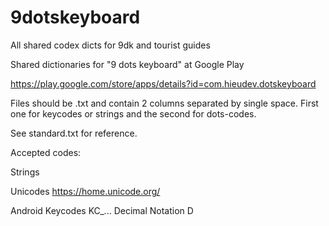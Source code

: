 # 9dotskeyboard
All shared codex dicts for 9dk and tourist guides

Shared dictionaries for "9 dots keyboard" at Google Play

https://play.google.com/store/apps/details?id=com.hieudev.dotskeyboard

Files should be .txt and contain 2 columns separated by single space. First one for keycodes or strings and the second for dots-codes.

See standard.txt for reference.



Accepted codes:

Strings 

Unicodes https://home.unicode.org/


Android Keycodes KC_...
Decimal Notation D

